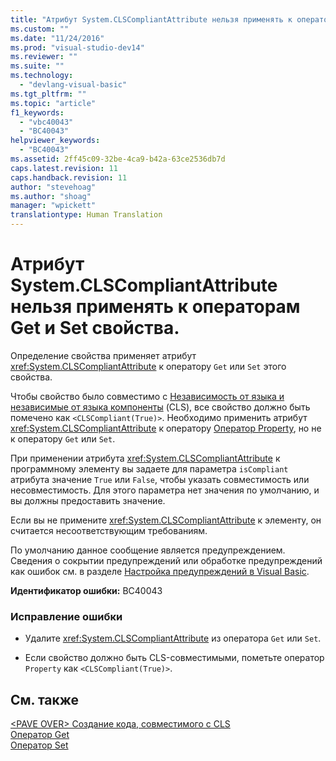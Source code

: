 ```yaml
---
title: "Атрибут System.CLSCompliantAttribute нельзя применять к операторам Get и Set свойства. | Microsoft Docs"
ms.custom: ""
ms.date: "11/24/2016"
ms.prod: "visual-studio-dev14"
ms.reviewer: ""
ms.suite: ""
ms.technology: 
  - "devlang-visual-basic"
ms.tgt_pltfrm: ""
ms.topic: "article"
f1_keywords: 
  - "vbc40043"
  - "BC40043"
helpviewer_keywords: 
  - "BC40043"
ms.assetid: 2ff45c09-32be-4ca9-b42a-63ce2536db7d
caps.latest.revision: 11
caps.handback.revision: 11
author: "stevehoag"
ms.author: "shoag"
manager: "wpickett"
translationtype: Human Translation
---
```

# Атрибут System.CLSCompliantAttribute нельзя применять к операторам Get и Set свойства.
Определение свойства применяет атрибут <xref:System.CLSCompliantAttribute> к оператору `Get` или `Set` этого свойства.  
  
 Чтобы свойство было совместимо с [Независимость от языка и независимые от языка компоненты](../Topic/Language%20Independence%20and%20Language-Independent%20Components.md) \(CLS\), все свойство должно быть помечено как `<CLSCompliant(True)>`. Необходимо применить атрибут <xref:System.CLSCompliantAttribute> к оператору [Оператор Property](../../visual-basic/language-reference/statements/property-statement.md), но не к оператору `Get` или `Set`.  
  
 При применении атрибута <xref:System.CLSCompliantAttribute> к программному элементу вы задаете для параметра `isCompliant` атрибута значение `True` или `False`, чтобы указать совместимость или несовместимость. Для этого параметра нет значения по умолчанию, и вы должны предоставить значение.  
  
 Если вы не примените <xref:System.CLSCompliantAttribute> к элементу, он считается несоответствующим требованиям.  
  
 По умолчанию данное сообщение является предупреждением. Сведения о сокрытии предупреждений или обработке предупреждений как ошибок см. в разделе [Настройка предупреждений в Visual Basic](/visual-studio/ide/configuring-warnings-in-visual-basic).  
  
 **Идентификатор ошибки:** BC40043  
  
### Исправление ошибки  
  
-   Удалите <xref:System.CLSCompliantAttribute> из оператора `Get` или `Set`.  
  
-   Если свойство должно быть CLS\-совместимыми, пометьте оператор `Property` как `<CLSCompliant(True)>`.  
  
## См. также  
 [\<PAVE OVER\> Создание кода, совместимого с CLS](http://msdn.microsoft.com/ru-ru/4c705105-69a2-4e5e-b24e-0633bc32c7f3)   
 [Оператор Get](../../visual-basic/language-reference/statements/get-statement.md)   
 [Оператор Set](../../visual-basic/language-reference/statements/set-statement.md)